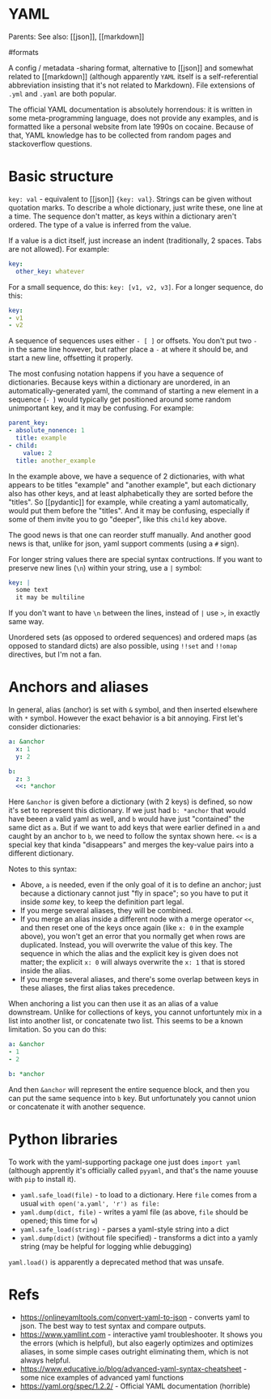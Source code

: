 # YAML

Parents:
See also: [[json]], [[markdown]]

#formats


A config / metadata -sharing format, alternative to [[json]] and somewhat related to [[markdown]] (although apparently `YAML` itself is a self-referential abbreviation insisting that it's not related to Markdown). File extensions of `.yml` and `.yaml` are both popular.

The official YAML documentation is absolutely horrendous: it is written in some meta-programming language, does not provide any examples, and is formatted like a personal website from late 1990s on cocaine. Because of that, YAML knowledge has to be collected from random pages and stackoverflow questions.

# Basic structure

`key: val` - equivalent to [[json]] `{key: val}`. Strings can be given without quotation marks. To describe a whole dictionary, just write these, one line at a time. The sequence don't matter, as keys within a dictionary aren't ordered. The type of a value is inferred from the value.

If a value is a dict itself, just increase an indent (traditionally, 2 spaces. Tabs are not allowed). For example:
```yaml
key:
  other_key: whatever
```

For a small sequence, do this: `key: [v1, v2, v3]`. For a longer sequence, do this:
```yaml
key:
- v1
- v2
```
A sequence of sequences uses either `- [ ]` or offsets. You don't put two `-` in the same line however, but rather place a `-` at where it should be, and start a new line, offsetting it properly.

The most confusing notation happens if you have a sequence of dictionaries. Because keys within a dictionary are unordered, in an automatically-generated yaml, the command of starting a new element in a sequence (`- `) would typically get positioned around some random unimportant key, and it may be confusing. For example:
```yaml
parent_key:
- absolute_nonence: 1
  title: example
- child:
    value: 2
  title: another_example
```
In the example above, we have a sequence of 2 dictionaries, with what appears to be titles "example" and "another example", but each dictionary also has other keys, and at least alphabetically they are sorted before the "titles". So [[pydantic]] for example, while creating a yaml automatically, would put them before the "titles". And it may be confusing, especially if some of them invite you to go "deeper", like this `child` key above.

The good news is that one can reorder stuff manually. And another good news is that, unlike for json, yaml support comments (using a `#` sign).

For longer string values there are special syntax contructions. If you want to preserve new lines (`\n`) within your string, use a `|` symbol:
```yaml
key: |
  some text
  it may be multiline
```
If you don't want to have `\n` between the lines, instead of `|` use `>`, in exactly same way.

Unordered sets (as opposed to ordered sequences) and ordered maps (as opposed to standard dicts) are also possible, using `!!set` and `!!omap` directives, but I'm not a fan.

# Anchors and aliases

In general, alias (anchor) is set with `&` symbol, and then inserted elsewhere with `*` symbol. However the exact behavior is a bit annoying. First let's consider dictionaries:
```yaml
a: &anchor
  x: 1
  y: 2

b: 
  z: 3
  <<: *anchor
```
Here `&anchor` is given before a dictionary (with 2 keys) is defined, so now it's set to represent this dictionary. If we just had `b: *anchor` that would have beeen a valid yaml as well, and `b` would have just "contained" the same dict as `a`. But if we want to add keys that were earlier defined in `a` and caught by an anchor to `b`, we need to follow the syntax shown here. `<<` is a special key that kinda "disappears" and merges the key-value pairs into a different dictionary.

Notes to this syntax:
* Above, `a` is needed, even if the only goal of it is to define an anchor; just because a dictionary cannot just "fly in space"; so you have to put it inside _some_ key, to keep the definition part legal.
* If you merge several aliases, they will be combined.
* If you merge an alias inside a different node with a merge operator `<<`, and then reset one of the keys once again (like `x: 0` in the example above), you won't get an error that you normally get when rows are duplicated. Instead, you will overwrite the value of this key. The sequence in which the alias and the explicit key is given does not matter; the explicit `x: 0` will always overwrite the `x: 1` that is stored inside the alias.
* If you merge several aliases, and there's some overlap between keys in these aliases, the first alias takes precedence.

When anchoring a list you can then use it as an alias of a value downstream. Unlike for collections of keys, you cannot unfortuntely mix in a list into another list, or concatenate two list. This seems to be a known limitation. So you can do this:
```yaml
a: &anchor
- 1
- 2

b: *anchor
```
And then `&anchor` will represent the entire sequence block, and then you can put the same sequence into `b` key. But unfortunately you cannot union or concatenate it with another sequence.

# Python libraries

To work with the yaml-supporting package one just does `import yaml` (although apprently it's officially called `pyyaml`, and that's the name youuse with `pip` to install it).

* `yaml.safe_load(file)` - to load to a dictionary. Here `file` comes from a usual `with open('a.yaml', 'r') as file:`
* `yaml.dump(dict, file)` - writes a yaml file (as above, `file` should be opened; this time for `w`)
* `yaml.safe_load(string)` - parses a yaml-style string into a dict
* `yaml.dump(dict)` (without file specified) - transforms a dict into a yamly string (may be helpful for logging whlie debugging)

`yaml.load()` is apparently a deprecated method that was unsafe.

# Refs

* https://onlineyamltools.com/convert-yaml-to-json - converts yaml to json. The best way to test syntax and compare outputs.
* https://www.yamllint.com	 - interactive yaml troubleshooter. It shows you the errors (which is helpful), but also eagerly optimizes and optimizes aliases, in some simple cases outright eliminating them, which is not always helpful.
* https://www.educative.io/blog/advanced-yaml-syntax-cheatsheet - some nice examples of advanced yaml functions
* https://yaml.org/spec/1.2.2/ - Official YAML documentation (horrible)